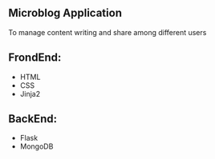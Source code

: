 ## Microblog Application

To manage content writing and share among different users

## FrondEnd:
 - HTML
 - CSS
 - Jinja2
 
## BackEnd:
 - Flask
 - MongoDB
